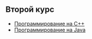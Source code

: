 ## Второй курс
- [Программирование на C++](https://github.com/thenemezz/NSU_Education/tree/main/cpp_labs)
- [Программирование на Java](https://github.com/thenemezz/NSU_Education/tree/main/java_labs)

